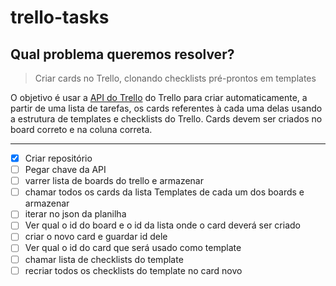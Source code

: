 # trello-tasks

## Qual problema queremos resolver?


 > Criar cards no Trello, clonando checklists pré-prontos em templates

O objetivo é usar a [API do Trello](https://developer.atlassian.com/cloud/trello/rest/api-group-cards/) do Trello para criar automaticamente, a partir de uma lista de tarefas, os cards referentes à cada uma delas usando a estrutura de templates e checklists do Trello. Cards devem ser criados no board correto e na coluna correta.

-----

- [x] Criar repositório
- [ ] Pegar chave da API
- [ ] varrer lista de boards do trello e armazenar 
- [ ] chamar todos os cards da lista Templates de cada um dos boards e armazenar
- [ ] iterar no json da planilha
- [ ] Ver qual o id do board e o id da lista onde o card deverá ser criado
- [ ] criar o novo card e guardar id dele
- [ ] Ver qual o id do card que será usado como template
- [ ] chamar lista de checklists do template
- [ ] recriar todos os checklists do template no card novo
